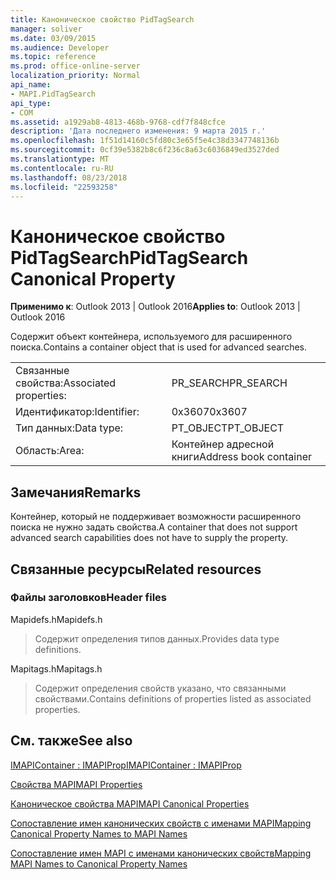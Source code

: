 ```yaml
---
title: Каноническое свойство PidTagSearch
manager: soliver
ms.date: 03/09/2015
ms.audience: Developer
ms.topic: reference
ms.prod: office-online-server
localization_priority: Normal
api_name:
- MAPI.PidTagSearch
api_type:
- COM
ms.assetid: a1929ab8-4813-468b-9768-cdf7f848cfce
description: 'Дата последнего изменения: 9 марта 2015 г.'
ms.openlocfilehash: 1f51d14160c5fd80c3e65f5e4c38d3347748136b
ms.sourcegitcommit: 0cf39e5382b8c6f236c8a63c6036849ed3527ded
ms.translationtype: MT
ms.contentlocale: ru-RU
ms.lasthandoff: 08/23/2018
ms.locfileid: "22593258"
---
```

# <a name="pidtagsearch-canonical-property"></a><span data-ttu-id="20eeb-103">Каноническое свойство PidTagSearch</span><span class="sxs-lookup"><span data-stu-id="20eeb-103">PidTagSearch Canonical Property</span></span>

  
  
<span data-ttu-id="20eeb-104">**Применимо к**: Outlook 2013 | Outlook 2016</span><span class="sxs-lookup"><span data-stu-id="20eeb-104">**Applies to**: Outlook 2013 | Outlook 2016</span></span> 
  
<span data-ttu-id="20eeb-105">Содержит объект контейнера, используемого для расширенного поиска.</span><span class="sxs-lookup"><span data-stu-id="20eeb-105">Contains a container object that is used for advanced searches.</span></span>
  
|||
|:-----|:-----|
|<span data-ttu-id="20eeb-106">Связанные свойства:</span><span class="sxs-lookup"><span data-stu-id="20eeb-106">Associated properties:</span></span>  <br/> |<span data-ttu-id="20eeb-107">PR_SEARCH</span><span class="sxs-lookup"><span data-stu-id="20eeb-107">PR_SEARCH</span></span>  <br/> |
|<span data-ttu-id="20eeb-108">Идентификатор:</span><span class="sxs-lookup"><span data-stu-id="20eeb-108">Identifier:</span></span>  <br/> |<span data-ttu-id="20eeb-109">0x3607</span><span class="sxs-lookup"><span data-stu-id="20eeb-109">0x3607</span></span>  <br/> |
|<span data-ttu-id="20eeb-110">Тип данных:</span><span class="sxs-lookup"><span data-stu-id="20eeb-110">Data type:</span></span>  <br/> |<span data-ttu-id="20eeb-111">PT_OBJECT</span><span class="sxs-lookup"><span data-stu-id="20eeb-111">PT_OBJECT</span></span>  <br/> |
|<span data-ttu-id="20eeb-112">Область:</span><span class="sxs-lookup"><span data-stu-id="20eeb-112">Area:</span></span>  <br/> |<span data-ttu-id="20eeb-113">Контейнер адресной книги</span><span class="sxs-lookup"><span data-stu-id="20eeb-113">Address book container</span></span>  <br/> |
   
## <a name="remarks"></a><span data-ttu-id="20eeb-114">Замечания</span><span class="sxs-lookup"><span data-stu-id="20eeb-114">Remarks</span></span>

<span data-ttu-id="20eeb-115">Контейнер, который не поддерживает возможности расширенного поиска не нужно задать свойства.</span><span class="sxs-lookup"><span data-stu-id="20eeb-115">A container that does not support advanced search capabilities does not have to supply the property.</span></span>
  
## <a name="related-resources"></a><span data-ttu-id="20eeb-116">Связанные ресурсы</span><span class="sxs-lookup"><span data-stu-id="20eeb-116">Related resources</span></span>

### <a name="header-files"></a><span data-ttu-id="20eeb-117">Файлы заголовков</span><span class="sxs-lookup"><span data-stu-id="20eeb-117">Header files</span></span>

<span data-ttu-id="20eeb-118">Mapidefs.h</span><span class="sxs-lookup"><span data-stu-id="20eeb-118">Mapidefs.h</span></span>
  
> <span data-ttu-id="20eeb-119">Содержит определения типов данных.</span><span class="sxs-lookup"><span data-stu-id="20eeb-119">Provides data type definitions.</span></span>
    
<span data-ttu-id="20eeb-120">Mapitags.h</span><span class="sxs-lookup"><span data-stu-id="20eeb-120">Mapitags.h</span></span>
  
> <span data-ttu-id="20eeb-121">Содержит определения свойств указано, что связанными свойствами.</span><span class="sxs-lookup"><span data-stu-id="20eeb-121">Contains definitions of properties listed as associated properties.</span></span>
    
## <a name="see-also"></a><span data-ttu-id="20eeb-122">См. также</span><span class="sxs-lookup"><span data-stu-id="20eeb-122">See also</span></span>



[<span data-ttu-id="20eeb-123">IMAPIContainer : IMAPIProp</span><span class="sxs-lookup"><span data-stu-id="20eeb-123">IMAPIContainer : IMAPIProp</span></span>](imapicontainerimapiprop.md)


[<span data-ttu-id="20eeb-124">Свойства MAPI</span><span class="sxs-lookup"><span data-stu-id="20eeb-124">MAPI Properties</span></span>](mapi-properties.md)
  
[<span data-ttu-id="20eeb-125">Каноническое свойства MAPI</span><span class="sxs-lookup"><span data-stu-id="20eeb-125">MAPI Canonical Properties</span></span>](mapi-canonical-properties.md)
  
[<span data-ttu-id="20eeb-126">Сопоставление имен канонических свойств с именами MAPI</span><span class="sxs-lookup"><span data-stu-id="20eeb-126">Mapping Canonical Property Names to MAPI Names</span></span>](mapping-canonical-property-names-to-mapi-names.md)
  
[<span data-ttu-id="20eeb-127">Сопоставление имен MAPI с именами канонических свойств</span><span class="sxs-lookup"><span data-stu-id="20eeb-127">Mapping MAPI Names to Canonical Property Names</span></span>](mapping-mapi-names-to-canonical-property-names.md)

